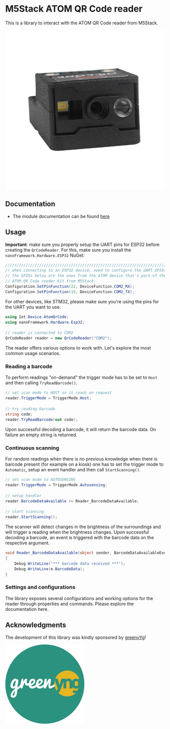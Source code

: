 # M5Stack ATOM QR Code reader

This is a library to interact with the ATOM QR Code reader from M5Stack.

![atom-qr-reader.png](./atom-qr-reader.png)

## Documentation

* The module documentation can be found [here](https://docs.m5stack.com/en/atom/atomic_qr)

## Usage

**Important**: make sure you properly setup the UART pins for ESP32 before creating the `QrCodeReader`. For this, make sure you install the `nanoFramework.Hardware.ESP32` NuGet:

```csharp
///////////////////////////////////////////////////////////////////////
// when connecting to an ESP32 device, need to configure the UART GPIOs
// the GPIOs below are the ones from the ATOM device that's part of the
// ATOM QR Code reader kit from M5Stack.
Configuration.SetPinFunction(22, DeviceFunction.COM2_RX);
Configuration.SetPinFunction(19, DeviceFunction.COM2_TX);
```

For other devices, like STM32, please make sure you're using the pins for the UART you want to use.

```csharp
using Iot.Device.AtomQrCode;
using nanoFramework.Hardware.Esp32;

// reader is connected to COM2
QrCodeReader reader = new QrCodeReader("COM2");
```

The reader offers various options to work with. Let's explore the most common usage scenarios.

### Reading a barcode

To perform readings "on-demand" the trigger mode has to be set to `Host` and then calling `TryReadBarcode()`.

```csharp
// set scan mode to HOST so it reads on request
reader.TriggerMode = TriggerMode.Host;

// try reading barcode
string code;
reader.TryReadBarcode(out code);
```

Upon successful decoding a barcode, it will return the barcode data. On failure an empty string is returned.

### Continuous scanning

For random readings when there is no previous knowledge when there is barcode present (for example on a kiosk) one has to set the trigger mode to `Automatic`, setup an event handler and then call `StartScanning()`.

```csharp
// set scan mode to AUTOSENSING 
reader.TriggerMode = TriggerMode.Autosensing;

// setup handler
reader.BarcodeDataAvailable += Reader_BarcodeDataAvailable;

// start scanning
reader.StartScanning();
```

The scanner will detect changes in the brightness of the surroundings and will trigger a reading when the brightness changes.
Upon successful decoding a barcode, an event is triggered with the barcode data on the respective argument.


```csharp
void Reader_BarcodeDataAvailable(object sender, BarcodeDataAvailableEventArgs e)
{
    Debug.WriteLine("*** barcode data received ***");
    Debug.WriteLine(e.BarcodeData);
}
```

### Settings and configurations

The library exposes several configurations and working options for the reader through properties and commands. Please explore the documentation here.

## Acknowledgments

The development of this library was kindly sponsored by [greenyYg](https://greenyng.com/)!

![greenying-logo.jpg](./greenying-logo.jpg)
